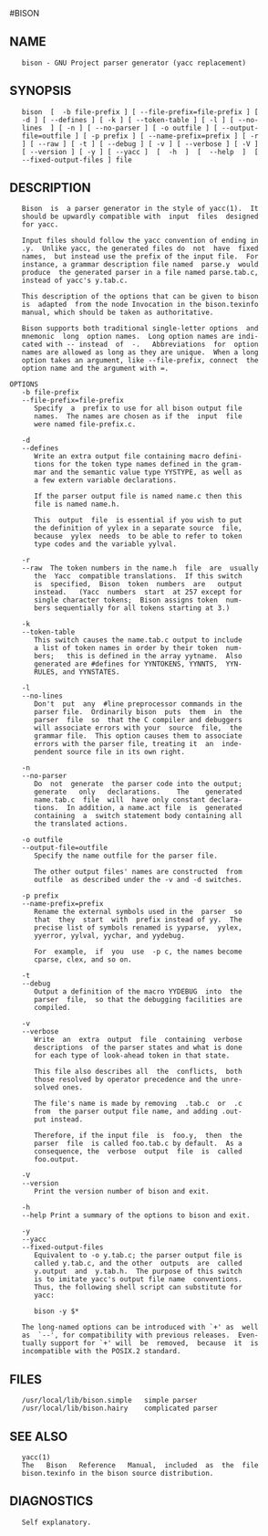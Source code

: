 #BISON



## NAME
       bison - GNU Project parser generator (yacc replacement)

## SYNOPSIS
       bison  [	 -b file-prefix ] [ --file-prefix=file-prefix ] [
       -d ] [ --defines ] [ -k ] [ --token-table ] [ -l ] [ --no-
       lines  ] [ -n ] [ --no-parser ] [ -o outfile ] [ --output-
       file=outfile ] [ -p prefix ] [ --name-prefix=prefix ] [ -r
       ] [ --raw ] [ -t ] [ --debug ] [ -v ] [ --verbose ] [ -V ]
       [ --version ] [ -y ] [ --yacc ]	[  -h  ]  [  --help  ]	[
       --fixed-output-files ] file

## DESCRIPTION
       Bison  is  a parser generator in the style of yacc(1).  It
       should be upwardly compatible with  input  files	 designed
       for yacc.

       Input files should follow the yacc convention of ending in
       .y.  Unlike yacc, the generated files do	 not  have  fixed
       names,  but instead use the prefix of the input file.  For
       instance, a grammar description file named  parse.y  would
       produce	the generated parser in a file named parse.tab.c,
       instead of yacc's y.tab.c.

       This description of the options that can be given to bison
       is  adapted  from the node Invocation in the bison.texinfo
       manual, which should be taken as authoritative.

       Bison supports both traditional single-letter options  and
       mnemonic	 long  option names.  Long option names are indi-
       cated with -- instead  of  -.   Abbreviations  for  option
       names are allowed as long as they are unique.  When a long
       option takes an argument, like --file-prefix, connect  the
       option name and the argument with =.

    OPTIONS
       -b file-prefix
       --file-prefix=file-prefix
	      Specify  a  prefix to use for all bison output file
	      names.  The names are chosen as if the  input  file
	      were named file-prefix.c.

       -d
       --defines
	      Write an extra output file containing macro defini-
	      tions for the token type names defined in the gram-
	      mar and the semantic value type YYSTYPE, as well as
	      a few extern variable declarations.

	      If the parser output file is named name.c then this
	      file is named name.h.

	      This  output  file  is essential if you wish to put
	      the definition of yylex in a separate source  file,
	      because  yylex  needs  to be able to refer to token
	      type codes and the variable yylval.

       -r
       --raw  The token numbers in the name.h  file  are  usually
	      the  Yacc	 compatible translations.  If this switch
	      is  specified,  Bison  token  numbers  are   output
	      instead.	 (Yacc	numbers	 start	at 257 except for
	      single character tokens;	Bison assigns token  num-
	      bers sequentially for all tokens starting at 3.)

       -k
       --token-table
	      This switch causes the name.tab.c output to include
	      a list of token names in order by their token  num-
	      bers;   this is defined in the array yytname.  Also
	      generated are #defines for YYNTOKENS, YYNNTS,  YYN-
	      RULES, and YYNSTATES.

       -l
       --no-lines
	      Don't  put  any  #line preprocessor commands in the
	      parser file.  Ordinarily bison  puts  them  in  the
	      parser  file  so	that the C compiler and debuggers
	      will associate errors with your  source  file,  the
	      grammar file.  This option causes them to associate
	      errors with the parser file, treating it	an  inde-
	      pendent source file in its own right.

       -n
       --no-parser
	      Do  not  generate	 the parser code into the output;
	      generate	 only	declarations.	 The	generated
	      name.tab.c  file	will  have only constant declara-
	      tions.  In addition, a name.act file  is	generated
	      containing  a  switch statement body containing all
	      the translated actions.

       -o outfile
       --output-file=outfile
	      Specify the name outfile for the parser file.

	      The other output files' names are constructed  from
	      outfile  as described under the -v and -d switches.

       -p prefix
       --name-prefix=prefix
	      Rename the external symbols used in the  parser  so
	      that  they  start	 with  prefix instead of yy.  The
	      precise list of symbols renamed is yyparse,  yylex,
	      yyerror, yylval, yychar, and yydebug.

	      For  example,  if	 you  use  -p c, the names become
	      cparse, clex, and so on.

       -t
       --debug
	      Output a definition of the macro YYDEBUG	into  the
	      parser  file,  so that the debugging facilities are
	      compiled.

       -v
       --verbose
	      Write  an	 extra	output	file  containing  verbose
	      descriptions  of the parser states and what is done
	      for each type of look-ahead token in that state.

	      This file also describes all  the	 conflicts,  both
	      those resolved by operator precedence and the unre-
	      solved ones.

	      The file's name is made by removing  .tab.c  or  .c
	      from  the parser output file name, and adding .out-
	      put instead.

	      Therefore, if the input file  is	foo.y,	then  the
	      parser  file  is called foo.tab.c by default.  As a
	      consequence, the	verbose	 output	 file  is  called
	      foo.output.

       -V
       --version
	      Print the version number of bison and exit.

       -h
       --help Print a summary of the options to bison and exit.

       -y
       --yacc
       --fixed-output-files
	      Equivalent to -o y.tab.c; the parser output file is
	      called y.tab.c, and the other  outputs  are  called
	      y.output	and  y.tab.h.  The purpose of this switch
	      is to imitate yacc's output file name  conventions.
	      Thus, the following shell script can substitute for
	      yacc:

	      bison -y $*

       The long-named options can be introduced with `+' as  well
       as  `--', for compatibility with previous releases.  Even-
       tually support for `+' will  be	removed,  because  it  is
       incompatible with the POSIX.2 standard.

## FILES
       /usr/local/lib/bison.simple   simple parser
       /usr/local/lib/bison.hairy    complicated parser

## SEE ALSO
       yacc(1)
       The   Bison   Reference	 Manual,  included  as	the  file
       bison.texinfo in the bison source distribution.

## DIAGNOSTICS
       Self explanatory.
